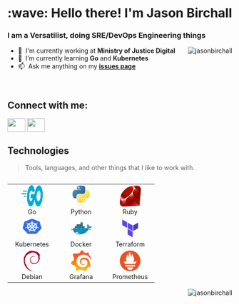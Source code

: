 <h1 align="left" id="jason-title">:wave: Hello there! I'm Jason Birchall</h1>
<h3 align="left">I am a Versatilist, doing SRE/DevOps Engineering things</h3>

<a href="#jasonBirchall-title">
  <img src="https://github-readme-stats.vercel.app/api?username=jasonbirchall&show_icons=true&count_private=true&include_all_commits=true&theme=gruvbox" alt="jasonbirchall" align="right" />
</a>

- :office: &nbsp;I'm currently working at **Ministry of Justice Digital**
- :seedling: &nbsp;I’m currently learning **Go** and **Kubernetes**
- :mailbox: &nbsp;Ask me anything on my **[issues page]**


<br>

<h2 align="left">Connect with me:</h3>
<p align="left">
<a href="https://twitter.com/jsonBirchall" target="blank"><img align="center" src="https://cdn.jsdelivr.net/npm/simple-icons@3.0.1/icons/twitter.svg" alt="" height="30" width="40" /></a>
<a href="https://keybase.io/json0" target="blank"><img align="center" src="https://cdn.jsdelivr.net/npm/simple-icons@3.0.1/icons/keybase.svg" alt="" height="30" width="40" /></a>
</p>

<h2 align="left" id="jasonBirchall-tech">Technologies</h2>

> Tools, languages, and other things that I like to work with.

<table align="left">
  <tr>
    <td align="center" width="96">
      <a href="#jasonBirchall-tech">
        <img src="./img/go-flat.svg" width="48" height="48" alt="Golang" />
      </a>
      <br>Go
    </td>
    <td align="center" width="96">
      <a href="#jasonBirchall-tech">
        <img src="./img/python-original.svg" width="48" height="48" alt="Python" />
      </a>
      <br>Python
    </td>
    <td align="center" width="96">
      <a href="#jasonBirchall-tech">
        <img src="./img/ruby.png" width="48" height="48" alt="Ruby" />
      </a>
      <br>Ruby
    </td>
  </tr>
  <tr>
    <td align="center" width="96">
      <a href="#jasonBirchall-tech" >
        <img src="https://raw.githubusercontent.com/cncf/artwork/master/projects/kubernetes/icon/color/kubernetes-icon-color.svg" width="48" height="48" alt="Kubernetes" />
      </a>
      <br>Kubernetes
    </td>
    <td align="center" width="96"> 
      <a href="#jasonBirchall-tech" >
        <img src="./img/docker-original.svg" width="48" height="48" alt="Docker" />
      </a>
      <br>Docker
    </td>
    <td align="center"  width="96">
      <a href="#jasonBirchall-tech">
        <img src="./img/terraform.png" width="48" height="48" alt="Terraform" />
      </a>
      <br>Terraform
    </td>
  </tr>
  <tr>
    <td align="center"  width="96">
      <a href="#jasonBirchall-tech">
        <img src="./img/debian-original.svg" width="48" height="48" alt="Debian" />
      </a>
      <br>Debian
    </td>
    <td align="center" width="96">
      <a href="#jasonBirchall-tech" >
        <img src="https://raw.githubusercontent.com/grafana/grafana/master/public/img/grafana_icon.svg" width="48" height="48" alt="Grafana" />
      </a>
      <br>Grafana
    </td>
    <td align="center" width="96">
      <a href="#jasonBirchall-tech" >
        <img src="https://github.com/cncf/artwork/blob/master/projects/prometheus/icon/color/prometheus-icon-color.svg" width="48" height="48" alt="Prometheus" />
      </a>
      <br>Prometheus
    </td>
  </tr>
</table>

<a href="#jasonBirchall-title">
  <img src="https://github-readme-stats.vercel.app/api/top-langs/?username=jasonBirchall&theme=gruvbox&hide=Vim%script" alt="jasonbirchall" align="right" />
</a>

<!-- links -->

[issues page]: https://github.com/jasonBirchall/jasonBirchall/issues "jasonBirchall/issues"
